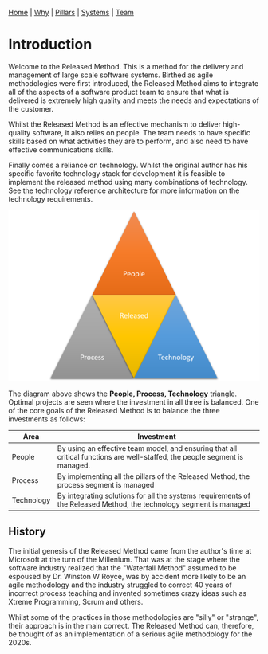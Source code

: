 [Home](README.md) | [Why](why.md) | [Pillars](pillars.md) | [Systems](systems.md) | [Team](team-model.md)
# Introduction
Welcome to the Released Method. This is a method for the delivery and management of large scale software systems. Birthed as agile methodologies were first introduced, the Released Method aims to integrate all of the aspects of a software product team to ensure that what is delivered is extremely high quality and meets the needs and expectations of the customer.

Whilst the Released Method is an effective mechanism to deliver high-quality software, it also relies on people. The team needs to have specific skills based on what activities they are to perform, and also need to have effective communications skills.

Finally comes a reliance on technology. Whilst the original author has his specific favorite technology stack for development it is feasible to implement the released method using many combinations of technology. See the technology reference architecture for more information on the technology requirements.

![PPP Triangle](img/people-process-technology.png)

The diagram above shows the **People, Process, Technology** triangle. Optimal projects are seen where the investment in all three is balanced. One of the core goals of the Released Method is to balance the three investments as follows:

| Area | Investment |
| ---- | ---------- |
| People | By using an effective team model, and ensuring that all critical functions are well-staffed, the people segment is managed. |
| Process | By implementing all the pillars of the Released Method, the process segment is managed |
| Technology | By integrating solutions for all the systems requirements of the Released Method, the technology segment is managed |

## History
The initial genesis of the Released Method came from the author's time at Microsoft at the turn of the Millenium. That was at the stage where the software industry realized that the "Waterfall Method" assumed to be espoused by Dr. Winston W Royce, was by accident more likely to be an agile methodology and the industry struggled to correct 40 years of incorrect process teaching and invented sometimes crazy ideas such as Xtreme Programming, Scrum and others.

Whilst some of the practices in those methodologies are "silly" or "strange", their approach is in the main correct. The Released Method can, therefore, be thought of as an implementation of a serious agile methodology for the 2020s.